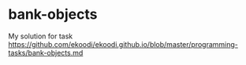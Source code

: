 # bank-objects
My solution for task https://github.com/ekoodi/ekoodi.github.io/blob/master/programming-tasks/bank-objects.md
